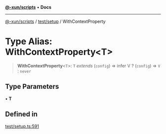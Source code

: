 [**@-xun/scripts**](../../../README.md) • **Docs**

***

[@-xun/scripts](../../../README.md) / [test/setup](../README.md) / WithContextProperty

# Type Alias: WithContextProperty\<T\>

> **WithContextProperty**\<`T`\>: `T` *extends* (`config`) => infer V ? (`config`) => `V` : `never`

## Type Parameters

• **T**

## Defined in

[test/setup.ts:591](https://github.com/Xunnamius/xscripts/blob/98c638c52caf3664112e7ea66eccd36ad205df77/test/setup.ts#L591)
